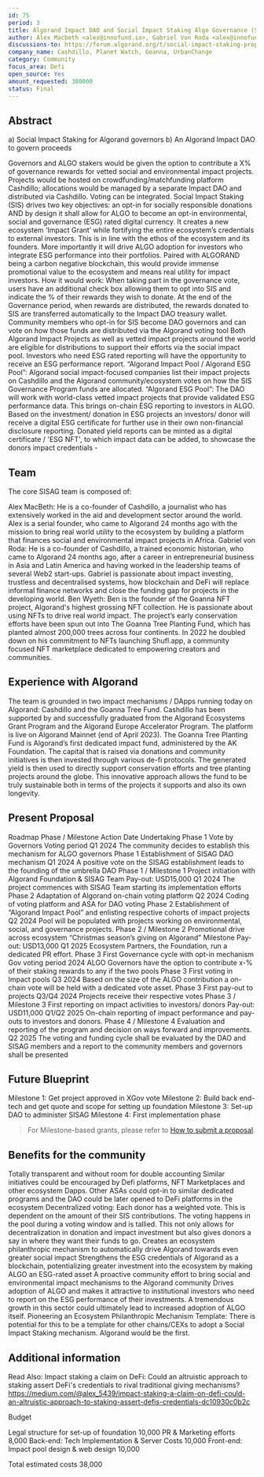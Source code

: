 ```yaml
---
id: 75
period: 3
title: Algorand Impact DAO and Social Impact Staking Algo Governance (SISAG) program
author: Alex Macbeth <alex@innofund.io>, Gabriel Von Roda <alex@innofund.io>, Ben Wyeth <ben@thedesignspace.com.au>, Sanjay Mendis <sanjay@flexid.asia>, Claudio Parrinello <claudio.parrinello@planetwatch.io>, Michael Mazur <michael@colu.com>, Cashdillo (@CashdilloXGov)
discussions-to: https://forum.algorand.org/t/social-impact-staking-proposal-for-next-governance-round/11331
company_name: Cashdillo, Planet Watch, Goanna, UrbanChange
category: Community
focus_area: Defi
open_source: Yes
amount_requested: 380000
status: Final
---
```


## Abstract
a) Social Impact Staking for Algorand governors
b) An Algorand Impact DAO to govern proceeds

Governors and ALGO stakers would be given the option to contribute a X% of governance rewards for vetted social and environmental impact projects. Projects would be hosted on crowdfunding/matchfunding platform Cashdillo; allocations would be managed by a separate Impact DAO and distributed via Cashdillo. Voting can be integrated. 
Social Impact Staking (SIS) drives two key objectives: an opt-in for socially responsible donations AND by design it shall allow for ALGO to become an opt-in environmental, social and governance (ESG) rated digital currency. It creates a new ecosystem ‘Impact Grant’ while fortifying the entire ecosystem’s credentials to external investors. This is in line with the ethos of the ecosystem and its founders. More importantly it will drive ALGO adoption for investors who integrate ESG performance into their portfolios. Paired with ALGORAND being a carbon negative blockchain, this would provide immense promotional value to the ecosystem and means real utility for impact investors. 
How it would work:
When taking part in the governance vote, users have an additional check box allowing them to opt into SIS and indicate the % of their rewards they wish to donate.
At the end of the Governance period, when rewards are distributed, the rewards donated to SIS are transferred automatically to the Impact DAO treasury wallet.
Community members who opt-in for SIS become DAO governors and can vote on how those funds are distributed via the Algorand voting tool 
Both Algorand Impact Projects as well as vetted impact projects around the world are eligible for distributions to support their efforts via the social impact pool. Investors who need ESG rated reporting will have the opportunity to receive an ESG performance report. 
“Algorand Impact Pool / Algorand ESG Pool”: Algorand social impact-focused companies list their impact projects on Cashdillo and the Algorand community/ecosystem votes on how the SIS Governance Program funds are allocated. “Algorand ESG Pool”: The DAO will work with world-class vetted impact projects that provide validated ESG performance data.  This brings on-chain ESG reporting to investors in ALGO. Based on the investment/ donation in ESG projects an investors/ donor will receive a digital ESG certificate for further use in their own non-financial disclosure reporting. 
Donated yield reports can be minted as a digital certificate /  'ESG NFT', to which impact data can be added, to showcase the donors impact credentials -   


## Team
The core SISAG team is composed of: 

Alex MacBeth: He is a co-founder of Cashdillo, a journalist who has extensively worked in the aid and development sector around the world. Alex is a serial founder, who came to Algorand 24 months ago with the mission to bring real world utility to the ecosystem by building a platform that finances social and environmental impact projects in Africa. 
Gabriel von Roda: He is a co-founder of Cashdillo, a trained economic historian, who came to Algorand 24 months ago, after a career in entrepreneurial business in Asia and Latin America and having worked in the leadership teams of several Web2 start-ups. Gabriel is passionate about impact investing, trustless and decentralised systems, how blockchain and DeFi will replace informal finance networks and close the funding gap for projects in the developing world. 
Ben Wyeth: Ben is the founder of the Goanna NFT project, Algorand's highest grossing NFT collection. He is passionate about using NFTs to drive real world impact. The project’s early conservation efforts have been spun out into The Goanna Tree Planting Fund, which has planted almost 200,000 trees across four continents. In 2022 he doubled down on his commitment to NFTs launching Shufl.app, a community focused NFT marketplace dedicated to empowering creators and communities.

## Experience with Algorand

The team is grounded in two impact mechanisms / DApps running today on Algorand: Cashdillo and the Goanna Tree Fund. 
Cashdillo has been supported by and successfully graduated from the Algorand Ecosystems Grant Program and the Algorand Europe Accelerator Program. The platform is live on Algorand Mainnet (end of April 2023). 
The Goanna Tree Planting Fund is Algorand’s first dedicated impact fund, administered by the AK Foundation. The capital that is raised via donations and community initiatives is then invested through various de-fi protocols. The generated yield is then used to directly support conservation efforts and tree planting projects around the globe. This innovative approach allows the fund to be truly sustainable both in terms of the projects it supports and also its own longevity.

## Present Proposal
Roadmap
Phase / Milestone
Action 
Date
Undertaking 
Phase 1
Vote by Governors
Voting period Q1 2024
The community decides to establish this mechanism for ALGO governors
Phase 1 
Establishment of SISAG DAO mechanism
Q1 2024
A positive vote on the SISAG establishment leads to the founding of the umbrella DAO
Phase 1 / Milestone 1
Project initiation with Algorand Foundation & SISAG Team 
Pay-out: USD15,000
Q1 2024
The project commences with SISAG Team starting its implementation efforts 
Phase 2 
Adaptation of Algorand on-chain voting platform 
Q2 2024
Coding of voting platform and ASA for DAO voting 
Phase 2
Establishment of “Algorand Impact Pool” and enlisting respective cohorts of impact projects 
Q2 2024
Pool will be populated with projects working on environmental, social, and governance projects. 
Phase 2 / Milestone 2
Promotional drive across ecosystem “Christmas season’s giving on Algorand”
Milestone Pay-out: USD13,000
Q1 2025
Ecosystem Partners, the Foundation, run a dedicated PR effort. 
Phase 3
First Governance cycle with opt-in mechanism  
Gov voting period 2024
ALGO Governors have the option to contribute x-% of their staking rewards to any if the two pools 
Phase 3
First voting in Impact pools 
Q3 2024
Based on the size of the ALGO contribution a on-chain vote will be held with a dedicated vote asset. 
Phase 3
First pay-out to projects 
Q3/Q4 2024
Projects receive their respective votes 
Phase 3 / Milestone 3
First reporting on impact activities to investors/ donors 
Pay-out: USD11,000
Q1/Q2 2025
On-chain reporting of impact performance and pay-outs to investors and donors. 
Phase 4 / Milestone 4 
Evaluation and reporting of the program and decision on ways forward and improvements. 
Q2 2025
The voting and funding cycle shall be evaluated by the DAO and SISAG members and a report to the community members and governors shall be presented



## Future Blueprint

Milestone 1: Get project approved in XGov vote
Milestone 2: Build back end-tech and get quote and scope for setting up foundation
Milestone 3: Set-up DAO to administer SISAG
Milestone 4: First implementation phase


> For Milestone-based grants, please refer to <a href="https://github.com/algorandfoundation/ARCs/blob/main/ARCs/arc-0034.md#submit-a-proposal"> How to submit a proposal</a>.

## Benefits for the community
Totally transparent and without room for double accounting
Similar initiatives could be encouraged by Defi platforms, NFT Marketplaces and other ecosystem Dapps. 
Other ASAs could opt-in to similar dedicated programs and the DAO could be later opened to DeFi platforms in the ecosystem
Decentralized voting: Each donor has a weighted vote.  This is dependent on the amount of their SIS contributions. The voting happens in the pool during a voting window and is tallied. This not only allows for decentralization in donation and impact investment but also gives donors a say in where they want their funds to go. 
Creates an ecosystem philanthropic mechanism to automatically drive Algorand towards even greater social impact
Strengthens the ESG credentials of Algorand as a blockchain, potentializing greater investment into the ecosystem by making ALGO an ESG-rated asset
A proactive community effort to bring social and environmental impact mechanisms to the Algorand community 
Drives adoption of ALGO and makes it attractive to institutional investors who need to report on the ESG performance of their investments. A tremendous growth in this sector could ultimately lead to increased adoption of ALGO itself.
Pioneering an Ecosystem Philanthropic Mechanism Template: There is potential for this to be a template for other chains/CEXs to adopt a Social Impact Staking mechanism. Algorand would be the first. 


## Additional information
Read Also: Impact staking a claim on DeFi: Could an altruistic approach to staking assert DeFi's credentials to rival traditional giving mechanisms?
https://medium.com/@alex_5439/impact-staking-a-claim-on-defi-could-an-altruistic-approach-to-staking-assert-defis-credentials-dc10930c0b2c 

Budget

Legal structure for set-up of foundation
10,000
PR & Marketing efforts 
8,000
Back-end: Tech Implementation & Server Costs 
10,000
Front-end: Impact pool design & web design 
10,000


Total estimated costs 
38,000



